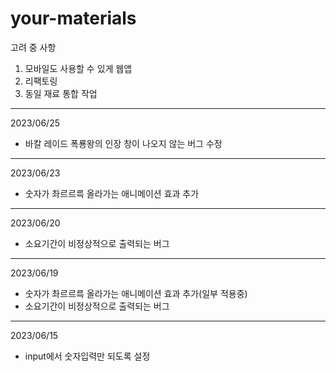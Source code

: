 # your-materials

고려 중 사항
1. 모바일도 사용할 수 있게 웹앱
2. 리팩토링
3. 동일 재료 통합 작업
---

2023/06/25
* 바칼 레이드 폭룡왕의 인장 창이 나오지 않는 버그 수정

---
2023/06/23
* 숫자가 촤르르륵 올라가는 애니메이션 효과 추가

---
2023/06/20
* 소요기간이 비정상적으로 출력되는 버그

---
2023/06/19
* 숫자가 촤르르륵 올라가는 애니메이션 효과 추가(일부 적용중)
* 소요기간이 비정상적으로 출력되는 버그

---
2023/06/15
* input에서 숫자입력만 되도록 설정